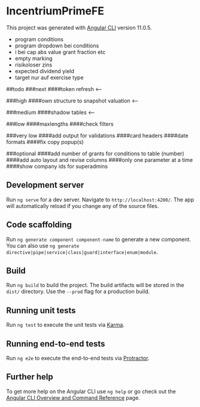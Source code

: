# IncentriumPrimeFE

This project was generated with [Angular CLI](https://github.com/angular/angular-cli) version 11.0.5.

+ program conditions
+ program dropdown bei conditions
+ i bei cap abs value grant fraction etc
+ empty marking
+ risikoloser zins
+ expected dividend yield
+ target nur auf exercise type
  
##todo
###next
####token refresh <--

###high
####own structure to snapshot valuation <--

###medium
####shadow tables <--

###low
####maxlengths
####check filters

###very low
####add output for validations
####card headers
####date formats
####fix copy popup(s)

###optional
####add number of grants for conditions to table (number)
####add auto layout and revise columns
####only one parameter at a time
####show company ids for superadmins

## Development server

Run `ng serve` for a dev server. Navigate to `http://localhost:4200/`. The app will automatically reload if you change any of the source files.

## Code scaffolding

Run `ng generate component component-name` to generate a new component. You can also use `ng generate directive|pipe|service|class|guard|interface|enum|module`.

## Build

Run `ng build` to build the project. The build artifacts will be stored in the `dist/` directory. Use the `--prod` flag for a production build.

## Running unit tests

Run `ng test` to execute the unit tests via [Karma](https://karma-runner.github.io).

## Running end-to-end tests

Run `ng e2e` to execute the end-to-end tests via [Protractor](http://www.protractortest.org/).

## Further help

To get more help on the Angular CLI use `ng help` or go check out the [Angular CLI Overview and Command Reference](https://angular.io/cli) page.
